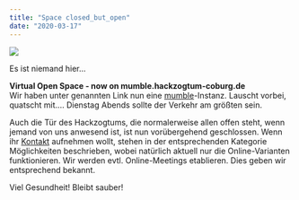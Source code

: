 ```yaml
---
title: "Space closed_but_open"
date: "2020-03-17"
---
```


![](https://in.hackzogtum-coburg.de/in_widget/closed.png)

Es ist niemand hier...

**Virtual Open Space - now on mumble.hackzogtum-coburg.de**  
Wir haben unter genannten Link nun eine [mumble](http://mumble.info)\-Instanz. Lauscht vorbei, quatscht mit.... Dienstag Abends sollte der Verkehr am größten sein.  

Auch die Tür des Hackzogtums, die normalerweise allen offen steht, wenn jemand von uns anwesend ist, ist nun vorübergehend geschlossen. Wenn ihr [Kontakt](https://hackzogtum-coburg.de/?page_id=216) aufnehmen wollt, stehen in der entsprechenden Kategorie Möglichkeiten beschrieben, wobei natürlich aktuell nur die Online-Varianten funktionieren. Wir werden evtl. Online-Meetings etablieren. Dies geben wir entsprechend bekannt.

Viel Gesundheit! Bleibt sauber!
